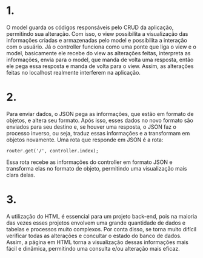 # 1.
O model guarda os códigos responsáveis pelo CRUD da aplicação, permitindo sua alteração. Com isso, o view possibilita a visualização das informações criadas e armazenadas pelo model e possibilita a interação com o usuário. Já o controller funciona como uma ponte que liga o view e o model, basicamente ele recebe do view as alterações feitas, interpreta as informações, envia para o model, que manda de volta uma resposta, então ele pega essa resposta e manda de volta para o view. Assim, as alterações feitas no localhost realmente interferem na aplicação.

# 2.
Para enviar dados, o JSON pega as informações, que estão em formato de objetos, e altera seu formato. Após isso, esses dados no novo formato são enviados para seu destino e, se houver uma resposta, o JSON faz o processo inverso, ou seja, traduz essas informações e a transformam em objetos novamente.
Uma rota que responde em JSON é a rota:
   ```
   router.get('/', controller.index);
   ```
   Essa rota recebe as informações do controller em formato JSON e transforma elas no formato de objeto, permitindo uma visualização mais clara delas.

# 3.
A utilização do HTML é essencial para um projeto back-end, pois na maioria das vezes esses projetos envolvem uma grande quantidade de dados e tabelas e processos muito complexos. Por conta disso, se torna muito difícil verificar todas as alterações e concultar o estado do banco de dados. Assim, a página em HTML torna a visualização dessas informações mais fácil e dinâmica, permitindo uma consulta e/ou alteração mais eficaz. 
